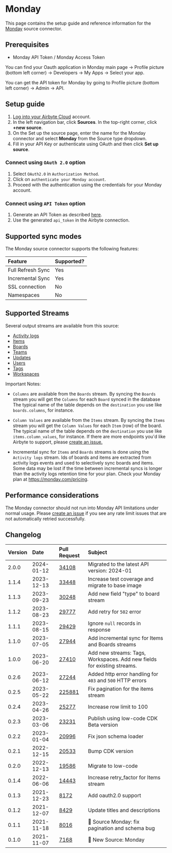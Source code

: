 # Monday

This page contains the setup guide and reference information for the [Monday](https://monday.com/) source connector.

## Prerequisites

* Monday API Token / Monday Access Token

You can find your Oauth application in Monday main page -> Profile picture (bottom left corner) -> Developers -> My Apps -> Select your app.

You can get the API token for Monday by going to Profile picture (bottom left corner) -> Admin -> API.

## Setup guide

1. [Log into your Airbyte Cloud](https://cloud.airbyte.com/workspaces) account.
2. In the left navigation bar, click **Sources**. In the top-right corner, click **+new source**.
3. On the Set up the source page, enter the name for the Monday connector and select **Monday** from the Source type dropdown.
4. Fill in your API Key or authenticate using OAuth and then click **Set up source**.

### Connect using `OAuth 2.0` option

1. Select `OAuth2.0` in `Authorization Method`.
2. Click on `authenticate your Monday account`.
3. Proceed with the authentication using the credentials for your Monday account.

### Connect using `API Token` option

1. Generate an API Token as described [here](https://developer.monday.com/api-reference/docs/authentication).
2. Use the generated `api_token` in the Airbyte connection.

## Supported sync modes

The Monday source connector supports the following features:

| Feature           | Supported? |
|:------------------|:-----------|
| Full Refresh Sync | Yes        |
| Incremental Sync  | Yes        |
| SSL connection    | No         |
| Namespaces        | No         |

## Supported Streams

Several output streams are available from this source:

* [Activity logs](https://developer.monday.com/api-reference/docs/activity-logs)
* [Items](https://developer.monday.com/api-reference/docs/items-queries)
* [Boards](https://developer.monday.com/api-reference/docs/groups-queries#groups-queries)
* [Teams](https://developer.monday.com/api-reference/docs/teams-queries)
* [Updates](https://developer.monday.com/api-reference/docs/updates-queries)
* [Users](https://developer.monday.com/api-reference/docs/users-queries-1)
* [Tags](https://developer.monday.com/api-reference/docs/tags-queries)
* [Workspaces](https://developer.monday.com/api-reference/docs/workspaces)

Important Notes:

* `Columns` are available from the `Boards` stream. By syncing the `Boards` stream you will get the `Columns` for each `Board` synced in the database
The typical name of the table depends on the `destination` you use like `boards.columns`, for instance.

* `Column Values` are  available from the `Items` stream. By syncing  the `Items` stream you will get the `Column Values` for each `Item` (row) of the board.
The typical name of the table depends on the `destination` you use like `items.column_values`, for instance.
If there are more endpoints you'd like Airbyte to support, please [create an issue.](https://github.com/airbytehq/airbyte/issues/new/choose)

* Incremental sync for `Items` and `Boards` streams is done using the `Activity logs` stream.
Ids of boards and items are extracted from activity logs events and used to selectively sync boards and items.
Some data may be lost if the time between incremental syncs is longer than the activity logs retention time for your plan.
Check your Monday plan at https://monday.com/pricing.

## Performance considerations

The Monday connector should not run into Monday API limitations under normal usage. Please [create an issue](https://github.com/airbytehq/airbyte/issues) if you see any rate limit issues that are not automatically retried successfully.

## Changelog

| Version | Date       | Pull Request                                              | Subject                                                                 |
|:--------|:-----------|:----------------------------------------------------------|:------------------------------------------------------------------------|
| 2.0.0   | 2024-01-12 | [34108](https://github.com/airbytehq/airbyte/pull/34108)  | Migrated to the latest API version: 2024-01                             |
| 1.1.4   | 2023-12-13 | [33448](https://github.com/airbytehq/airbyte/pull/33448)  | Increase test coverage and migrate to base image                        |
| 1.1.3   | 2023-09-23 | [30248](https://github.com/airbytehq/airbyte/pull/30248)  | Add new field "type" to board stream                                    |
| 1.1.2   | 2023-08-23 | [29777](https://github.com/airbytehq/airbyte/pull/29777)  | Add retry for `502` error                                               |
| 1.1.1   | 2023-08-15 | [29429](https://github.com/airbytehq/airbyte/pull/29429)  | Ignore `null` records in response                                       |
| 1.1.0   | 2023-07-05 | [27944](https://github.com/airbytehq/airbyte/pull/27944)  | Add incremental sync for Items and Boards streams                       |
| 1.0.0   | 2023-06-20 | [27410](https://github.com/airbytehq/airbyte/pull/27410)  | Add new streams: Tags, Workspaces. Add new fields for existing streams. |
| 0.2.6   | 2023-06-12 | [27244](https://github.com/airbytehq/airbyte/pull/27244)  | Added http error handling for `403` and `500` HTTP errors               |  
| 0.2.5   | 2023-05-22 | [225881](https://github.com/airbytehq/airbyte/pull/25881) | Fix pagination for the items stream                                     |  
| 0.2.4   | 2023-04-26 | [25277](https://github.com/airbytehq/airbyte/pull/25277)  | Increase row limit to 100                                               |
| 0.2.3   | 2023-03-06 | [23231](https://github.com/airbytehq/airbyte/pull/23231)  | Publish using low-code CDK Beta version                                 |
| 0.2.2   | 2023-01-04 | [20996](https://github.com/airbytehq/airbyte/pull/20996)  | Fix json schema loader                                                  |
| 0.2.1   | 2022-12-15 | [20533](https://github.com/airbytehq/airbyte/pull/20533)  | Bump CDK version                                                        |
| 0.2.0   | 2022-12-13 | [19586](https://github.com/airbytehq/airbyte/pull/19586)  | Migrate to low-code                                                     |
| 0.1.4   | 2022-06-06 | [14443](https://github.com/airbytehq/airbyte/pull/14443)  | Increase retry_factor for Items stream                                  |
| 0.1.3   | 2021-12-23 | [8172](https://github.com/airbytehq/airbyte/pull/8172)    | Add oauth2.0 support                                                    |
| 0.1.2   | 2021-12-07 | [8429](https://github.com/airbytehq/airbyte/pull/8429)    | Update titles and descriptions                                          |
| 0.1.1   | 2021-11-18 | [8016](https://github.com/airbytehq/airbyte/pull/8016)    | 🐛 Source Monday: fix pagination and schema bug                         |
| 0.1.0   | 2021-11-07 | [7168](https://github.com/airbytehq/airbyte/pull/7168)    | 🎉 New Source: Monday                                                   |
